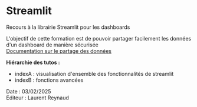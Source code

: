 # Streamlit

Recours à la librairie Streamlit pour les dashboards

L'objectif de cette formation est de pouvoir partager facilement les données d'un dashboard de manière sécurisée <br>
[Documentation sur le partage des données](https://docs.kanaries.net/fr/topics/Streamlit/deploy-streamlit-app)

**Hiérarchie des tutos :**

- indexA : visualisation d'ensemble des fonctionnalités de streamlit
- indexB : fonctions avancées

Date : 03/02/2025 <br>
Editeur : Laurent Reynaud
